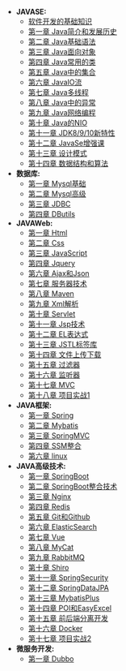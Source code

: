 * **JAVASE:**
  * [软件开发的基础知识](软件开发的基础知识.md)
  * [第一章 Java简介和发展历史](./Java简介和发展历史.md)
  * [第二章 Java基础语法](./Java基础语法.md)
  * [第三章 Java面向对象](./Java面向对象.md)
  * [第四章 Java常用的类](./Java常用的类.md)
  * [第五章 Java中的集合](./Java中的集合.md)
  * [第六章 JavaIO流](./JavaIO流.md)
  * [第七章 Java多线程](./Java多线程.md)
  * [第八章 Java中的异常](./Java中的异常.md)
  * [第九章 Java网络编程](./Java网络编程.md)
  * [第十章 Java的NIO](./Java的NIO.md)
  * [第十一章 JDK8/9/10新特性](./JDK8新特性.md)
  * [第十二章 JavaSe增强课](./JDK8新特性.md)
  * [第十三章 设计模式](./设计模式.md)
  * [第十四章 数据结构和算法](./数据结构和算法.md)
* **数据库:**
  * [第一章 Mysql基础](./Mysql基础.md)
  * [第二章 Mysql高级](./Mysql高级.md)
  * [第三章 JDBC](./JDBC.md)
  * [第四章 DButils](./DButils.md)
* **JAVAWeb:**
  * [第一章 Html](./Html.md)
  * [第二章 Css](./Css.md)
  * [第三章 JavaScript](./JavaScript.md)
  * [第四章 Jquery](./Jquery.md)
  * [第六章 Ajax和Json](./Ajax和Json.md)
  * [第七章 服务器技术](./服务器技术.md)
  * [第八章 Maven](./Maven.md)
  * [第九章 Xml解析](./Xml解析.md)
  * [第十章 Servlet](./Servlet.md)
  * [第十一章 Jsp技术](./Jsp技术.md)
  * [第十二章 EL表达式](./EL表达式.md)
  * [第十三章 JSTL标签库](./JSTL标签库.md)
  * [第十四章 文件上传下载](./文件上传下载.md)
  * [第十五章 过滤器](./过滤器.md)
  * [第十六章 监听器](./监听器.md)
  * [第十七章 MVC](./MVC.md)
  * [第十八章 项目实战1](./项目实战1.md)
* **JAVA框架:**
  * [第一章 Spring](Spring.md)
  * [第二章 Mybatis](Mybatis.md)
  * [第三章 SpringMVC](SpringMVC.md)
  * [第四章 SSM整合](SSM整合.md)
  * [第六章 linux](linux.md)
* **JAVA高级技术:**
  * [第一章 SpringBoot](SpringBoot.md)
  * [第二章 SpringBoot整合技术](SpringBoot整合技术.md)
  * [第三章 Nginx](Nginx.md)
  * [第四章 Redis](Redis.md)
  * [第五章 Git和Github](Git和Github.md)
  * [第六章 ElasticSearch](ElasticSearch.md)
  * [第七章 Vue](Vue.md)
  * [第八章 MyCat](MyCat.md)
  * [第九章 RabbitMQ](RabbitMQ.md)
  * [第十章 Shiro](Shiro.md)
  * [第十一章 SpringSecurity](SpringSecurity.md)
  * [第十二章 SpringDataJPA](SpringDataJPA.md)
  * [第十三章 MybatisPlus](MybatisPlus.md)
  * [第十四章 POI和EasyExcel](POI和EasyExcel.md)
  * [第十五章 前后端分离开发](前后端分离开发.md)
  * [第十六章 Docker](Docker.md)
  * [第十七章 项目实战2](项目实战2.md)
* **微服务开发:**
  + [第一章 Dubbo](Dubbo.md)
